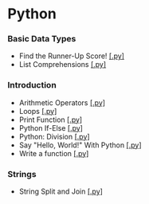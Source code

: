 # Python

### Basic Data Types

- Find the Runner-Up Score! [[.py]]()
- List Comprehensions [[.py]]()

### Introduction

- Arithmetic Operators [[.py]]()
- Loops [[.py]]()
- Print Function [[.py]]()
- Python If-Else [[.py]]()
- Python: Division [[.py]]()
- Say "Hello, World!" With Python [[.py]]()
- Write a function [[.py]]()

### Strings

- String Split and Join [[.py]]()
